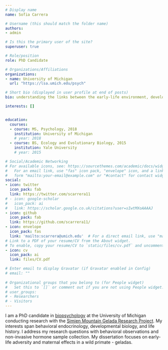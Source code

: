 ```yaml
---
# Display name
name: Sofia Carrera

# Username (this should match the folder name)
authors:
- admin

# Is this the primary user of the site?
superuser: true

# Role/position
role: PhD Candidate

# Organizations/Affiliations
organizations:
- name: University of Michigan
  url: "https://lsa.umich.edu/psych"

# Short bio (displayed in user profile at end of posts)
bio: understanding the links between the early-life environment, development, and health

interests: []


education:
  courses:
  - course: MS, Psychology, 2018
    institution: University of Michigan
    # year: 2018
  - course: BS, Ecology and Evolutionary Biology, 2015
    institution: Yale University
    # year: 2015

# Social/Academic Networking
# For available icons, see: https://sourcethemes.com/academic/docs/widgets/#icons
#   For an email link, use "fas" icon pack, "envelope" icon, and a link in the
#   form "mailto:your-email@example.com" or "#contact" for contact widget.
social:
- icon: twitter
  icon_pack: fab
  link: https://twitter.com/scarrera11
# - icon: google-scholar
#   icon_pack: ai
#   link: https://scholar.google.co.uk/citations?user=sIwtMXoAAAAJ
- icon: github
  icon_pack: fab
  link: https://github.com/scarrera11/
- icon: envelope
  icon_pack: fas
  link: 'mailto:scarrera@umich.edu'  # For a direct email link, use "mailto:test@example.org".
# Link to a PDF of your resume/CV from the About widget.
# To enable, copy your resume/CV to `static/files/cv.pdf` and uncomment the lines below.  
- icon: cv
  icon_pack: ai
  link: files/CV.pdf

# Enter email to display Gravatar (if Gravatar enabled in Config)
# email: ""
  
# Organizational groups that you belong to (for People widget)
#   Set this to `[]` or comment out if you are not using People widget.  
# user_groups:
# - Researchers
# - Visitors
---
```


I am a PhD candidate in <a href="https://lsa.umich.edu/psych/program-areas/biopsychology.html" target="_blank">biopsychology</a> at the University of Michigan conducting research with the <a href="https://geladaresearch.org/" target="_blank">Simien Mountain Gelada Research Project</a>. My interests span behavioral endocrinology, developmental biology, and life history. I address my research questions with behavioral observations and non-invasive hormone sample collection. My dissertation focuses on early-life adversity and maternal effects in a wild primate - geladas.
